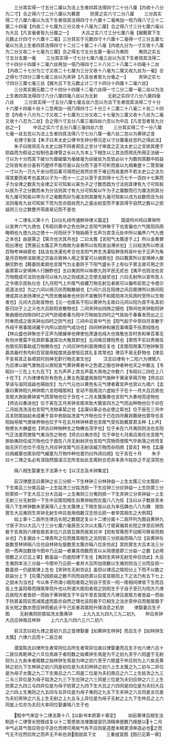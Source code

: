 <!-- { "loadSidebar": true } -->
　　三分其实得一寸五分二厘以为法上生者四其法得四寸二十分八厘【内收十八分为二寸】合之得六寸二分八厘以为蕤賔
　　防賔之实六寸二分八厘
　　三分其实得二寸八厘六毫以为法下生者倍其法得四寸十六厘十二毫再加一倍乃得八寸三十二厘二十四毫【内收二十七厘为三分又收十八毫为二厘】合之得八寸三分七厘六毫以为大吕【凡言毫者皆九分厘之一】
　　大吕之实八寸三分七厘六毫【据蕤賔下生元数止计四寸十六厘十二毫】三分其实于元数四寸十六厘十二毫得一寸三分五厘七毫以为法上生者四其法得四寸十二分二十厘二十八毫【内收九分为一寸又收十八厘为二分又收二十七毫为三厘】合之得五寸五分五厘一毫以为夷则
　　夷则之实五寸五分五厘一毫
　　三分其实得一寸七分七厘六毫三丝以为法下生者倍其法得二寸十四分十四厘十二毫六丝再加一倍乃得四寸二十八分二十八厘二十四毫十二丝【内收二十七分为三寸又收二十七厘为三分又收十八毫为二厘又收九丝为一毫】合之得七寸四分三厘七毫三丝以为夹钟【凡言丝者皆九分毫之一】
　　夹钟之实七寸四分三厘七毫三丝【据大吕下生元数止计二寸十四分十四厘十二毫六丝】
　　三分其实据元数二寸十四分十四厘十二毫六丝得一寸二分二厘一毫二丝以为法上生者四其法得四寸八分八厘四毫八丝以为无射
　　无射之实四寸八分八厘四毫八丝
　　三分其实得一寸五分八厘七毫五丝六忽以为法下生者倍其法得二寸十分十六厘十四毫十丝十二忽再加一倍乃得四寸二十分三十二厘二十八毫二十丝二十四忽【内收十八分为二寸又收二十七厘为三分又收二十七毫为三厘又收十八丝为二毫又收十八忍为二丝】合之得六寸五分八厘三毫四丝六忽以为中吕【凡言忽者皆九分丝之一】
　　中吕之实六寸五分八厘三毫四丝六忽
　　三分其实得二寸一分八厘七毫一丝五忽以为法上生者四其法得八寸七分八厘一毫六丝二忽以为黄钟之变
　　右律寸新法【朱子曰本太史公律书生钟分蔡元定以寸分厘毫丝忽约之得此法】
　　朱子曰按郑氏与太史公説不同者郑氏之言分寸审度之正法太史公之言欲其便于损益而为假设之权制也盖律管之长以九为本上下相生以三其法而郑氏所用正法破一寸以为十分而其下破分为厘破厘为毫破毫为丝破丝为忽皆必以十为数则其数中损益之际皆有余分虽有巧歴终不能尽是以自分而下遂不可析而直以九相乗歴十二管至破一寸以为一万九千余分而后畧可得而纪焉然亦苦于难记而易差终不若太史公之法为得其要而易考也盖其以子为一而十一三之以至于亥则得十七万七千一百四十七筭而子为全律之数亥为全律之实可知矣以寅为子之寸数而酉为寸法则其律有九寸可知矣以辰为子之分数而未为分法则其寸有九分可知矣以午为子之厘数而已为厘法则其分有九厘可知矣以申为子之毫数而卯为毫法则其厘有九毫可知矣以戌为丝数而丑为丝法则毫有九丝可知矣下而为忽亦因丝而九之虽出权宜而不害其得乎自然之数以之损益则三分之数整齐简直易记而不差也

　　十二律名义第十六【以仪礼经传通觧钟律义篇定】
　　国语伶州鸠曰黄钟所以宣养六气九徳也【韦昭曰黄中之色也钟之言阳气钟聚于下也宣徧也六气隂阳风雨晦明也九徳九功之徳十一月阳伏于下物始萌于五声为宫含元处中所以徧养六气九徳之本也】由是第之【第次也次其月也】二曰太簇【言阳气太簇逹于上】所以金奏賛阳出滞也【贾唐云太簇正声为商故为金奏所以佐阳发出滞伏也】三曰姑洗所以修洁百物考神纳賔也【姑洁也洗濯也考合也言阳气养生洗濯枯秽改柯易叶也于正声为角是月百物修洁故用之宗庙合致神人用之享宴可以纳賔也】四曰蕤賔所以安靖神人献酬交酢也【蕤委防柔貌也言隂气为主委防于下阳气盛长于上有似于賔主故可用之宗庙賔客以安靖神人行酬酢也】五曰夷则所以咏歌九则平民无贰也【夷平也则法也言万物既成可法则也故可以咏九功之则成民之志使无疑贰也】六曰无射所以宣布哲人之令徳示民轨仪也【九月阳气上升隂气收藏万物无射见者故可以徧布前哲之令徳示民道法也】为之六间以扬沉伏而黜散越也【六间六吕在阳律之间吕隂律所以旅间阳律成其功发扬滞伏之气而去散越者也伏则不宣散则不和隂阳序次风雨时至所以生物者也】元间大吕助宣物也【元一也隂系于阳以黄钟为主故曰元间以阳为首不名其初臣归功于上之义也大吕助阳宣散物也】二间夹钟出四隙之细也【隙间也夹钟助阳钟聚曲细也四隙四时之间气防细者春为阳中万物始生四时之气皆始于春春发而出之三时奉而成之故夹钟出四时之防气也】三间中吕宣中气也【阳气起于中至四月宣散于外纯干用事隂闭藏于内所以助阳气成功也】四间林钟和展百事俾莫不任肃纯恪也【林众盛也钟聚也于正声为徴展审也俾使也肃速也纯大也恪敬也言时务和审百事无有伪诈使莫不任其职事速其功大敬其职也】五间南吕賛阳秀也【荣而不实曰秀南任也隂任阳事助成万物賛佐也】六间应钟均利噐用俾应复也【言隂阳用事万物钟聚百嘉具备时务均利百官噐用程度庻品使皆应其礼复其常也】律吕不易无姧物也【律吕不变易其正各顺其时则神无姧行物无害生也】
　　汉志曰律有十二阳六为律隂六为吕律以綂气类物吕以旅阳宣气黄钟黄者中之色君之服也钟者种也天之中数五【韦昭曰一三在上七九在下】五为声声上宫五声莫大焉地之中数六【韦昭曰二四在上八十在下】六为律律有形有色色上黄五色莫盛焉故阳气施种于黄泉孶萌万物【师古曰孶读与滋同滋益也萌始生】为六气元也以黄色名元气律者着宫声也宫以九唱六【孟康曰黄钟阳九林钟隂六言阳唱隂和】变动不居周流六虚始于子在十一月大吕吕旅也言隂大旅助黄钟宣气而芽物也位于丑在十二月太簇簇奏也言阳气大奏地而逹物也【师古曰奏进也】位于寅在正月夹钟言隂夹助大簇宣四方之气而出种物也位于卯在二月姑洗洗洁也言阳气洗物辜絜之也【孟康曰辜必也必使之絜也】位于辰在三月中吕言防隂始起未成著于其中旅助姑洗宣气齐物也位于已在四月蕤宾蕤继也賔导也言阳始导隂气使继养物也位于午在五月林钟林君也言隂气受任助蕤賔君主种【上声】物使长大楙盛也【师古曰种物种生之物楙古茂字也】位于未在六月夷则则法也言阳气正法度而使隂气夷当伤之物也【师古曰夷亦伤】位于申在七月南吕南任也言隂气旅助夷则任成万物也位于酉在八月无射射厌也言阳气究物而使隂气毕剥落之终而复始无厌已也位于戌在九月应钟言隂气应无射该臧万物而杂阳阂【音亥】种也【孟康曰阂臧塞也隂杂阳气臧塞为万物作种也晋灼曰外闭曰阂】位于亥在十月
　　朱子曰十二律之名必有深指然国语汉志所言如此支离附合恐非本真今姑存之不足深究也

　　隔八相生娶妻生子法第十七【以汉志及木钟集定】

　　前汉律歴志曰黄钟之长三分损一下生林钟三分林钟益一上生太簇三分太簇损一下生南吕三分南吕益一上生姑洗三分姑洗损一下生应钟三分应钟益一上生防賔三分防賔损一下生大吕三分大吕益一上生夷则三分夷则损一下生夹钟三分夹钟益一上生无射三分无射损一下生中吕隂阳相生自黄钟始而左旋八八为伍【注曰从子数辰至未得八下生林钟数未至寅得八上生太簇律上下相生皆以此为率伍耦也八八为耦　按防賔生大吕夷则生夹钟无射生仲吕皆用倍数汉志但云损一者举其相生之大例耳】
　　如上章十二辰所生律吕长短之数既定复以十二律分属十二辰环列为图自黄钟九寸居子次以大吕八寸三分七厘六毫居丑又次以太簇八寸居寅循其长短之序至应钟而极于亥焉则六律皆居其本位六吕皆互换而居其对冲【阳有常尊而不动隂可移易而相从也】乃复据此十二律周布之位而推其相生之法则皆三分损益而隔八位【自黄钟左旋数至林钟隔八位也自林钟左旋数至太簇亦隔八位余仿此】其防賔生大吕本法三分损一而再加数倍今图中乃云益一者兼其倍数而言以从简便是即三分益一之数【必用倍数之义已见上章】数虽益一仍是阳律下生也【夷则生夹钟无射生仲吕仿此】大吕生夷则本法三分益一今图中乃云损一者并大吕所加倍数以生夷则则当三分而反损一数虽损一仍是隂律上生也【夹钟生无射仿此】盖但以律吕之隂阳分上下而不以数之损益分上下【先儒乃因损益之数不同而自防賔以后变其隂阳上下之法乃有五下七上之説未为当也】今以朱子所谓小隂阳者观之则自子至亥一阳一隂相间律皆下生而吕皆上生盖阳尊而降隂卑而升也以所谓大隂阳者观之则阳生于子自子至已为阳方凡律吕居阳方者皆损一而始于黄钟隂生于午自午至亥皆隂方凡律吕居隂方者皆益一而始于防賔盖阳实而减隂虚而盈亦自然之理也且阳极于已相生之法亦至仲吕而极隂极于亥长短之数亦至应钟而极此子午己亥者其隂阳升降消息之机欤
　　律娶妻吕生子图
　　无射夷则防賔姑洗太簇黄钟
　　上九九五九四九三九二初九
　　仲吕夹钟大吕应钟南吕林钟
　　上六六五六四六三六二初六

　　前汉志曰初九律之首初六吕之首律娶妻【如黄钟生林钟】而吕生子【如林钟生太簇】六律六吕而十二辰立矣

　　潜室陈氏曰律所生者常同位吕所生者常异位故曰律娶妻而吕生子也六律六吕十二辰位焉乾坤之六爻位焉故子者阳数之始黄钟生焉是为干之初九至乎六阳盛于无射则为上九矣未者隂数之始林钟生焉是为坤之初六至乎六隂盛于仲吕则为上六矣且黄钟之初九下生林钟之初六同是初位是为夫妇林钟之初六上生太簇之九二初与二异位是为母子太簇之九二下生南吕之六二同是二位是为夫妇南吕之六二上生姑洗之九三二与三异位是为母子姑洗之九三下生应钟之六三同是三位是为夫妇应钟之六三上生防賔之九四三与四异位是为母子防賔之九四下生大吕之六四同是四位是为夫妇大吕之六四上生夷则之九五四与五异位是为母子夷则之九五下生夹钟之六五同是五位是为夫妇夹钟之六五上生无射之上九五与上异位是为母子无射之上九下生仲吕之上六同是上位亦为夫妇大率同位娶妻隔八生子也

　　騐中气审定十二律法第十八【以新书本原第十章定】
　　如前章律吕相生法制造十二律管长短既成复以十二管悉依法埋置缇室仍湏精审歴数乃按歴以十二月中气必其气皆应则合乎造化而律可用矣气有不应则是造歴未精更湏审造必也之而气无不应然后吹之而声无不和也测图説具下文
　　三重缇室图【图已见第一章】

